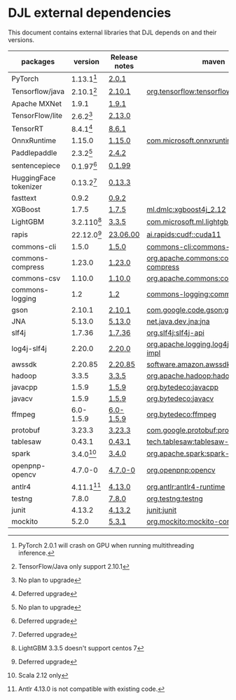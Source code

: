 # DJL external dependencies

This document contains external libraries that DJL depends on and their versions.

| packages              | version     | Release notes                                                                    | maven                                                                                                                     |
|-----------------------|-------------|----------------------------------------------------------------------------------|---------------------------------------------------------------------------------------------------------------------------|
| PyTorch               | 1.13.1[^1]  | [2.0.1](https://github.com/pytorch/pytorch/releases)                             |                                                                                                                           |
| Tensorflow/java       | 2.10.1[^2]  | [2.10.1](https://github.com/tensorflow/java/releases)                            | [org.tensorflow:tensorflow-core-api](https://mvnrepository.com/artifact/org.tensorflow/tensorflow-core-api)               |
| Apache MXNet          | 1.9.1       | [1.9.1](https://github.com/apache/mxnet/releases)                                |                                                                                                                           |
| TensorFlow/lite       | 2.6.2[^3]   | [2.13.0](https://github.com/tensorflow/tensorflow/releases)                      |                                                                                                                           |
| TensorRT              | 8.4.1[^4]   | [8.6.1](https://github.com/NVIDIA/TensorRT/releases)                             |                                                                                                                           |
| OnnxRuntime           | 1.15.0      | [1.15.0](https://github.com/microsoft/onnxruntime/releases)                      | [com.microsoft.onnxruntime:onnxruntime](https://mvnrepository.com/artifact/com.microsoft.onnxruntime/onnxruntime)         |
| Paddlepaddle          | 2.3.2[^5]   | [2.4.2](https://github.com/PaddlePaddle/Paddle/releases)                         |                                                                                                                           |
| sentencepiece         | 0.1.97[^6]  | [0.1.99](https://github.com/google/sentencepiece/releases)                       |                                                                                                                           |
| HuggingFace tokenizer | 0.13.2[^7]  | [0.13.3](https://github.com/huggingface/tokenizers/releases)                     |                                                                                                                           |
| fasttext              | 0.9.2       | [0.9.2](https://github.com/facebookresearch/fastText/releases)                   |                                                                                                                           |
| XGBoost               | 1.7.5       | [1.7.5](https://github.com/dmlc/xgboost/releases)                                | [ml.dmlc:xgboost4j_2.12](https://mvnrepository.com/artifact/ml.dmlc/xgboost4j)                                            |
| LightGBM              | 3.2.110[^8] | [3.3.5](https://github.com/microsoft/LightGBM/releases)                          | [com.microsoft.ml.lightgbm:lightgbmlib](https://mvnrepository.com/artifact/com.microsoft.ml.lightgbm/lightgbmlib)         |
| rapis                 | 22.12.0[^9] | [23.06.00](https://github.com/rapidsai/cudf/releases)                            | [ai.rapids:cudf::cuda11](https://mvnrepository.com/artifact/ai.rapids/cudf)                                               |
| commons-cli           | 1.5.0       | [1.5.0](https://commons.apache.org/proper/commons-cli/changes-report.html)       | [commons-cli:commons-cli](https://mvnrepository.com/artifact/commons-cli/commons-cli)                                     |
| commons-compress      | 1.23.0      | [1.23.0](https://commons.apache.org/proper/commons-compress/changes-report.html) | [org.apache.commons:commons-compress](https://mvnrepository.com/artifact/org.apache.commons/commons-compress)             |
| commons-csv           | 1.10.0      | [1.10.0](https://commons.apache.org/proper/commons-csv/changes-report.html)      | [org.apache.commons:commons-csv](https://mvnrepository.com/artifact/org.apache.commons/commons-csv)                       |
| commons-logging       | 1.2         | [1.2](https://commons.apache.org/proper/commons-logging/)                        | [commons-logging:commons-logging](https://mvnrepository.com/artifact/commons-logging/commons-logging)                     |
| gson                  | 2.10.1      | [2.10.1](https://github.com/google/gson/releases)                                | [com.google.code.gson:gson](https://mvnrepository.com/artifact/com.google.code.gson/gson)                                 |
| JNA                   | 5.13.0      | [5.13.0](https://github.com/java-native-access/jna/blob/master/CHANGES.md)       | [net.java.dev.jna:jna](https://mvnrepository.com/artifact/net.java.dev.jna/jna)                                           |
| slf4j                 | 1.7.36      | [1.7.36](https://mvnrepository.com/artifact/org.slf4j/slf4j-api)                 | [org.slf4j:slf4j-api](https://mvnrepository.com/artifact/org.slf4j/slf4j-api)                                             |
| log4j-slf4j           | 2.20.0      | [2.20.0](https://logging.apache.org/log4j/2.x/release-notes/index.html)          | [org.apache.logging.log4j:log4j-slf4j-impl](https://mvnrepository.com/artifact/org.apache.logging.log4j/log4j-slf4j-impl) |
| awssdk                | 2.20.85     | [2.20.85](https://github.com/aws/aws-sdk-java-v2/tags)                           | [software.amazon.awssdk:bom](https://mvnrepository.com/artifact/software.amazon.awssdk/bom)                               |
| hadoop                | 3.3.5       | [3.3.5](https://hadoop.apache.org/release.html)                                  | [org.apache.hadoop:hadoop-client](https://mvnrepository.com/artifact/org.apache.hadoop/hadoop-client)                     |
| javacpp               | 1.5.9       | [1.5.9](https://github.com/bytedeco/javacpp/releases)                            | [org.bytedeco:javacpp](https://mvnrepository.com/artifact/org.bytedeco/javacpp)                                           |
| javacv                | 1.5.9       | [1.5.9](https://github.com/bytedeco/javacv/releases)                             | [org.bytedeco:javacv](https://mvnrepository.com/artifact/org.bytedeco/javacv)                                             |
| ffmpeg                | 6.0-1.5.9   | [6.0-1.5.9](https://github.com/bytedeco/javacv/releases)                         | [org.bytedeco:ffmpeg](https://mvnrepository.com/artifact/org.bytedeco/ffmpeg)                                             |
| protobuf              | 3.23.3      | [3.23.3](https://mvnrepository.com/artifact/com.google.protobuf/protobuf-java)   | [com.google.protobuf:protobuf-java](https://mvnrepository.com/artifact/com.google.protobuf/protobuf-java)                 |
| tablesaw              | 0.43.1      | [0.43.1](https://github.com/jtablesaw/tablesaw/releases)                         | [tech.tablesaw:tablesaw-core](https://mvnrepository.com/artifact/tech.tablesaw/tablesaw-core/0.43.1)                      |
| spark                 | 3.4.0[^10]  | [3.4.0](https://github.com/apache/spark/tags)                                    | [org.apache.spark:spark-core_2.12](https://mvnrepository.com/artifact/org.apache.spark/spark-core_2.12)                   |
| openpnp-opencv        | 4.7.0-0     | [4.7.0-0](https://github.com/openpnp/opencv/releases)                            | [org.openpnp:opencv](https://mvnrepository.com/artifact/org.openpnp/opencv)                                               |
| antlr4                | 4.11.1[^11] | [4.13.0](https://github.com/antlr/antlr4/releases)                               | [org.antlr:antlr4-runtime](https://mvnrepository.com/artifact/org.antlr/antlr4-runtime)                                   |
| testng                | 7.8.0       | [7.8.0](https://github.com/testng-team/testng/releases)                          | [org.testng:testng](https://mvnrepository.com/artifact/org.testng/testng)                                                 |
| junit                 | 4.13.2      | [4.13.2](https://junit.org/junit4/)                                              | [junit:junit](https://mvnrepository.com/artifact/junit/junit)                                                             |
| mockito               | 5.2.0       | [5.3.1](https://github.com/mockito/mockito/releases)                             | [org.mockito:mockito-core](https://mvnrepository.com/artifact/org.mockito/mockito-core)                                   |


[^1]: PyTorch 2.0.1 will crash on GPU when running multithreading inference. 
[^2]: TensorFlow/Java only support 2.10.1 
[^3]: No plan to upgrade
[^4]: Deferred upgrade
[^5]: No plan to upgrade
[^6]: Deferred upgrade
[^7]: Deferred upgrade
[^8]: LightGBM 3.3.5 doesn't support centos 7
[^9]: Deferred upgrade
[^10]: Scala 2.12 only
[^11]: Antlr 4.13.0 is not compatible with existing code.


